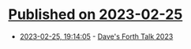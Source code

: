 # [Published on 2023-02-25](index.md)

* [2023-02-25, 19:14:05](https://lobste.rs/s/ea86a2/dave_s_forth_talk_2023) - [Dave's Forth Talk 2023](http://ratfactor.com/forth/forth_talk_2023.html)
